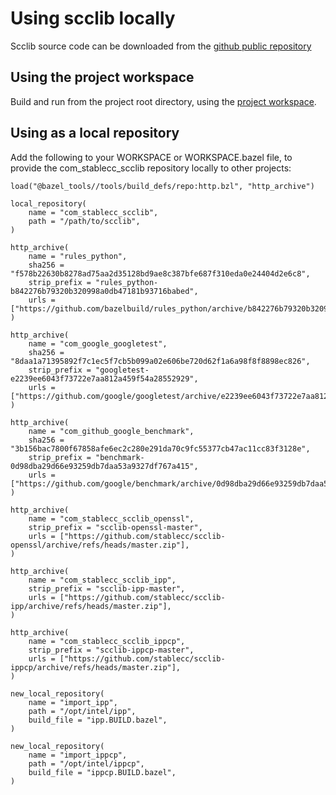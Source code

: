 # Using scclib locally

Scclib source code can be downloaded from the
[github public repository](https://github.com/stablecc/scclib/archive/refs/heads/master.zip)

## Using the project workspace

Build and run from the project root directory, using the [project workspace](WORKSPACE.bazel).

## Using as a local repository

Add the following to your WORKSPACE or WORKSPACE.bazel file, to provide the com_stablecc_scclib
repository locally to other projects:
```
load("@bazel_tools//tools/build_defs/repo:http.bzl", "http_archive")

local_repository(
    name = "com_stablecc_scclib",
    path = "/path/to/scclib",
)

http_archive(
    name = "rules_python",
    sha256 = "f578b22630b8278ad75aa2d35128bd9ae8c387bfe687f310eda0e24404d2e6c8",
    strip_prefix = "rules_python-b842276b79320b320998a0db47181b93716babed",
    urls = ["https://github.com/bazelbuild/rules_python/archive/b842276b79320b320998a0db47181b93716babed.zip"],
)

http_archive(
    name = "com_google_googletest",
    sha256 = "8daa1a71395892f7c1ec5f7cb5b099a02e606be720d62f1a6a98f8f8898ec826",
    strip_prefix = "googletest-e2239ee6043f73722e7aa812a459f54a28552929",
    urls = ["https://github.com/google/googletest/archive/e2239ee6043f73722e7aa812a459f54a28552929.zip"],
)

http_archive(
    name = "com_github_google_benchmark",
    sha256 = "3b156bac7800f67858afe6ec2c280e291da70c9fc55377cb47ac11cc83f3128e",
    strip_prefix = "benchmark-0d98dba29d66e93259db7daa53a9327df767a415",
    urls = ["https://github.com/google/benchmark/archive/0d98dba29d66e93259db7daa53a9327df767a415.zip"],
)

http_archive(
    name = "com_stablecc_scclib_openssl",
    strip_prefix = "scclib-openssl-master",
    urls = ["https://github.com/stablecc/scclib-openssl/archive/refs/heads/master.zip"],
)

http_archive(
    name = "com_stablecc_scclib_ipp",
    strip_prefix = "scclib-ipp-master",
    urls = ["https://github.com/stablecc/scclib-ipp/archive/refs/heads/master.zip"],
)

http_archive(
    name = "com_stablecc_scclib_ippcp",
    strip_prefix = "scclib-ippcp-master",
    urls = ["https://github.com/stablecc/scclib-ippcp/archive/refs/heads/master.zip"],
)

new_local_repository(
    name = "import_ipp",
    path = "/opt/intel/ipp",
    build_file = "ipp.BUILD.bazel",
)

new_local_repository(
    name = "import_ippcp",
    path = "/opt/intel/ippcp",
    build_file = "ippcp.BUILD.bazel",
)
```
